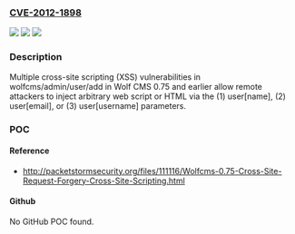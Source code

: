 ### [CVE-2012-1898](https://cve.mitre.org/cgi-bin/cvename.cgi?name=CVE-2012-1898)
![](https://img.shields.io/static/v1?label=Product&message=n%2Fa&color=blue)
![](https://img.shields.io/static/v1?label=Version&message=n%2Fa&color=blue)
![](https://img.shields.io/static/v1?label=Vulnerability&message=n%2Fa&color=brighgreen)

### Description

Multiple cross-site scripting (XSS) vulnerabilities in wolfcms/admin/user/add in Wolf CMS 0.75 and earlier allow remote attackers to inject arbitrary web script or HTML via the (1) user[name], (2) user[email], or (3) user[username] parameters.

### POC

#### Reference
- http://packetstormsecurity.org/files/111116/Wolfcms-0.75-Cross-Site-Request-Forgery-Cross-Site-Scripting.html

#### Github
No GitHub POC found.

